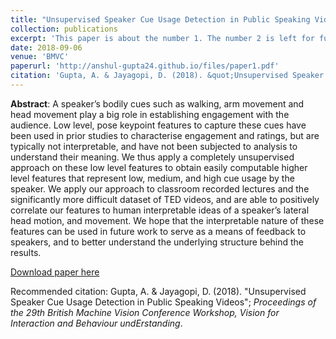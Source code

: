 ```yaml
---
title: "Unsupervised Speaker Cue Usage Detection in Public Speaking Videos"
collection: publications
excerpt: 'This paper is about the number 1. The number 2 is left for future work.'
date: 2018-09-06
venue: 'BMVC'
paperurl: 'http://anshul-gupta24.github.io/files/paper1.pdf'
citation: 'Gupta, A. & Jayagopi, D. (2018). &quot;Unsupervised Speaker Cue Usage Detection in Public Speaking Videos.&quot; <i>Proceedings of the 29th British Machine Vision Conference Workshop, Vision for Interaction and Behaviour undErstanding</i>.'
---
```


**Abstract**: A speaker’s bodily cues such as walking, arm movement and head movement play a
big role in establishing engagement with the audience. Low level, pose keypoint features
to capture these cues have been used in prior studies to characterise engagement and
ratings, but are typically not interpretable, and have not been subjected to analysis to
understand their meaning. We thus apply a completely unsupervised approach on these
low level features to obtain easily computable higher level features that represent low,
medium, and high cue usage by the speaker. We apply our approach to classroom
recorded lectures and the significantly more difficult dataset of TED videos, and are able
to positively correlate our features to human interpretable ideas of a speaker’s lateral head
motion, and movement. We hope that the interpretable nature of these features can be
used in future work to serve as a means of feedback to speakers, and to better understand
the underlying structure behind the results.

[Download paper here](http://anshul-gupta24.github.io/files/paper1.pdf)

Recommended citation: Gupta, A. & Jayagopi, D. (2018). "Unsupervised Speaker Cue Usage Detection in Public Speaking Videos"; <i>Proceedings of the 29th British Machine Vision Conference Workshop, Vision for Interaction and Behaviour undErstanding</i>.
